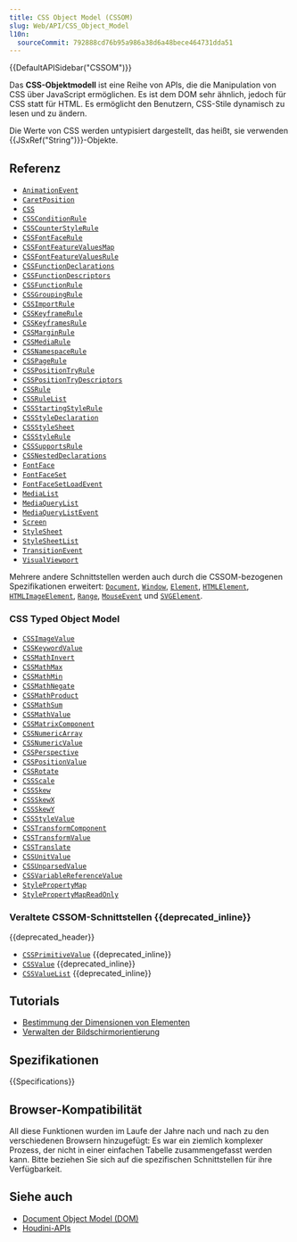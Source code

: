 ```yaml
---
title: CSS Object Model (CSSOM)
slug: Web/API/CSS_Object_Model
l10n:
  sourceCommit: 792888cd76b95a986a38d6a48bece464731dda51
---
```


{{DefaultAPISidebar("CSSOM")}}

Das **CSS-Objektmodell** ist eine Reihe von APIs, die die Manipulation von CSS über JavaScript ermöglichen. Es ist dem DOM sehr ähnlich, jedoch für CSS statt für HTML. Es ermöglicht den Benutzern, CSS-Stile dynamisch zu lesen und zu ändern.

Die Werte von CSS werden untypisiert dargestellt, das heißt, sie verwenden {{JSxRef("String")}}-Objekte.

## Referenz

- [`AnimationEvent`](/de/docs/Web/API/AnimationEvent)
- [`CaretPosition`](/de/docs/Web/API/CaretPosition)
- [`CSS`](/de/docs/Web/API/CSS)
- [`CSSConditionRule`](/de/docs/Web/API/CSSConditionRule)
- [`CSSCounterStyleRule`](/de/docs/Web/API/CSSCounterStyleRule)
- [`CSSFontFaceRule`](/de/docs/Web/API/CSSFontFaceRule)
- [`CSSFontFeatureValuesMap`](/de/docs/Web/API/CSSFontFeatureValuesMap)
- [`CSSFontFeatureValuesRule`](/de/docs/Web/API/CSSFontFeatureValuesRule)
- [`CSSFunctionDeclarations`](/de/docs/Web/API/CSSFunctionDeclarations)
- [`CSSFunctionDescriptors`](/de/docs/Web/API/CSSFunctionDescriptors)
- [`CSSFunctionRule`](/de/docs/Web/API/CSSFunctionRule)
- [`CSSGroupingRule`](/de/docs/Web/API/CSSGroupingRule)
- [`CSSImportRule`](/de/docs/Web/API/CSSImportRule)
- [`CSSKeyframeRule`](/de/docs/Web/API/CSSKeyframeRule)
- [`CSSKeyframesRule`](/de/docs/Web/API/CSSKeyframesRule)
- [`CSSMarginRule`](/de/docs/Web/API/CSSMarginRule)
- [`CSSMediaRule`](/de/docs/Web/API/CSSMediaRule)
- [`CSSNamespaceRule`](/de/docs/Web/API/CSSNamespaceRule)
- [`CSSPageRule`](/de/docs/Web/API/CSSPageRule)
- [`CSSPositionTryRule`](/de/docs/Web/API/CSSPositionTryRule)
- [`CSSPositionTryDescriptors`](/de/docs/Web/API/CSSPositionTryDescriptors)
- [`CSSRule`](/de/docs/Web/API/CSSRule)
- [`CSSRuleList`](/de/docs/Web/API/CSSRuleList)
- [`CSSStartingStyleRule`](/de/docs/Web/API/CSSStartingStyleRule)
- [`CSSStyleDeclaration`](/de/docs/Web/API/CSSStyleDeclaration)
- [`CSSStyleSheet`](/de/docs/Web/API/CSSStyleSheet)
- [`CSSStyleRule`](/de/docs/Web/API/CSSStyleRule)
- [`CSSSupportsRule`](/de/docs/Web/API/CSSSupportsRule)
- [`CSSNestedDeclarations`](/de/docs/Web/API/CSSNestedDeclarations)
- [`FontFace`](/de/docs/Web/API/FontFace)
- [`FontFaceSet`](/de/docs/Web/API/FontFaceSet)
- [`FontFaceSetLoadEvent`](/de/docs/Web/API/FontFaceSetLoadEvent)
- [`MediaList`](/de/docs/Web/API/MediaList)
- [`MediaQueryList`](/de/docs/Web/API/MediaQueryList)
- [`MediaQueryListEvent`](/de/docs/Web/API/MediaQueryListEvent)
- [`Screen`](/de/docs/Web/API/Screen)
- [`StyleSheet`](/de/docs/Web/API/StyleSheet)
- [`StyleSheetList`](/de/docs/Web/API/StyleSheetList)
- [`TransitionEvent`](/de/docs/Web/API/TransitionEvent)
- [`VisualViewport`](/de/docs/Web/API/VisualViewport)

Mehrere andere Schnittstellen werden auch durch die CSSOM-bezogenen Spezifikationen erweitert: [`Document`](/de/docs/Web/API/Document), [`Window`](/de/docs/Web/API/Window), [`Element`](/de/docs/Web/API/Element), [`HTMLElement`](/de/docs/Web/API/HTMLElement), [`HTMLImageElement`](/de/docs/Web/API/HTMLImageElement), [`Range`](/de/docs/Web/API/Range), [`MouseEvent`](/de/docs/Web/API/MouseEvent) und [`SVGElement`](/de/docs/Web/API/SVGElement).

### CSS Typed Object Model

- [`CSSImageValue`](/de/docs/Web/API/CSSImageValue)
- [`CSSKeywordValue`](/de/docs/Web/API/CSSKeywordValue)
- [`CSSMathInvert`](/de/docs/Web/API/CSSMathInvert)
- [`CSSMathMax`](/de/docs/Web/API/CSSMathMax)
- [`CSSMathMin`](/de/docs/Web/API/CSSMathMin)
- [`CSSMathNegate`](/de/docs/Web/API/CSSMathNegate)
- [`CSSMathProduct`](/de/docs/Web/API/CSSMathProduct)
- [`CSSMathSum`](/de/docs/Web/API/CSSMathSum)
- [`CSSMathValue`](/de/docs/Web/API/CSSMathValue)
- [`CSSMatrixComponent`](/de/docs/Web/API/CSSMatrixComponent)
- [`CSSNumericArray`](/de/docs/Web/API/CSSNumericArray)
- [`CSSNumericValue`](/de/docs/Web/API/CSSNumericValue)
- [`CSSPerspective`](/de/docs/Web/API/CSSPerspective)
- [`CSSPositionValue`](/de/docs/Web/API/CSSPositionValue)
- [`CSSRotate`](/de/docs/Web/API/CSSRotate)
- [`CSSScale`](/de/docs/Web/API/CSSScale)
- [`CSSSkew`](/de/docs/Web/API/CSSSkew)
- [`CSSSkewX`](/de/docs/Web/API/CSSSkewX)
- [`CSSSkewY`](/de/docs/Web/API/CSSSkewY)
- [`CSSStyleValue`](/de/docs/Web/API/CSSStyleValue)
- [`CSSTransformComponent`](/de/docs/Web/API/CSSTransformComponent)
- [`CSSTransformValue`](/de/docs/Web/API/CSSTransformValue)
- [`CSSTranslate`](/de/docs/Web/API/CSSTranslate)
- [`CSSUnitValue`](/de/docs/Web/API/CSSUnitValue)
- [`CSSUnparsedValue`](/de/docs/Web/API/CSSUnparsedValue)
- [`CSSVariableReferenceValue`](/de/docs/Web/API/CSSVariableReferenceValue)
- [`StylePropertyMap`](/de/docs/Web/API/StylePropertyMap)
- [`StylePropertyMapReadOnly`](/de/docs/Web/API/StylePropertyMapReadOnly)

### Veraltete CSSOM-Schnittstellen {{deprecated_inline}}

{{deprecated_header}}

- [`CSSPrimitiveValue`](/de/docs/Web/API/CSSPrimitiveValue) {{deprecated_inline}}
- [`CSSValue`](/de/docs/Web/API/CSSValue) {{deprecated_inline}}
- [`CSSValueList`](/de/docs/Web/API/CSSValueList) {{deprecated_inline}}

## Tutorials

- [Bestimmung der Dimensionen von Elementen](/de/docs/Web/API/CSS_Object_Model/Determining_the_dimensions_of_elements)
- [Verwalten der Bildschirmorientierung](/de/docs/Web/API/CSS_Object_Model/Managing_screen_orientation)

## Spezifikationen

{{Specifications}}

## Browser-Kompatibilität

All diese Funktionen wurden im Laufe der Jahre nach und nach zu den verschiedenen Browsern hinzugefügt: Es war ein ziemlich komplexer Prozess, der nicht in einer einfachen Tabelle zusammengefasst werden kann. Bitte beziehen Sie sich auf die spezifischen Schnittstellen für ihre Verfügbarkeit.

## Siehe auch

- [Document Object Model (DOM)](/de/docs/Web/API/Document_Object_Model)
- [Houdini-APIs](/de/docs/Web/API/Houdini_APIs)
